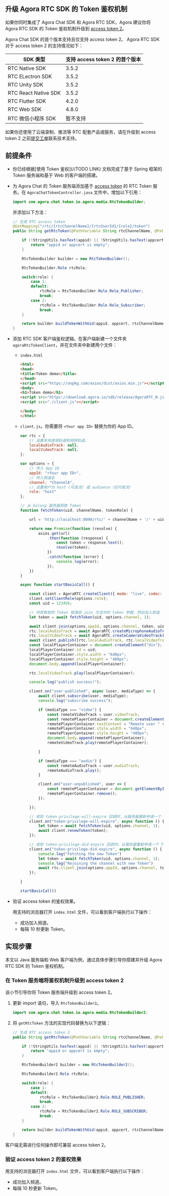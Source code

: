 ## 升级 Agora RTC SDK 的 Token 鉴权机制

如果你同时集成了 Agora Chat SDK 和 Agora RTC SDK，Agora 建议你将 Agora RTC SDK 的 Token 鉴权机制升级到 [access token 2](https://github.com/AgoraIO/Tools/blob/release/accesstoken2/DynamicKey/AgoraDynamicKey/cpp/src/AccessToken2.h)。

Agora Chat SDK 的首个版本支持且仅支持 access token 2。
Agora RTC SDK 对于 access token 2 的支持情况如下：

| SDK 类型             | 支持 access token 2 的首个版本 |
|----------------------|--------------------------------|
| RTC Native SDK       | 3.5.2                          |
| RTC ELectron SDK     | 3.5.2                          |
| RTC Unity SDK        | 3.5.2                          |
| RTC React Native SDK | 3.5.2                          |
| RTC Flutter SDK      | 4.2.0                          |
| RTC Web SDK          | 4.8.0                          |
| RTC 微信小程序 SDK    | 暂不支持                        |

<div class="alert note">如果你还使用了云端录制、推流等 RTC 配套产品或服务，请在升级到 access token 2 之前<a href="https://agora-ticket.agora.io/">提交工单</a>联系技术支持。</div>


## 前提条件

- 你已经根据[使用 Token 鉴权](//TODO LINK) 文档完成了基于 Spring 框架的 Token 服务端和基于 Web 的客户端的搭建。
- 为 Agora Chat 的 Token 服务端添加基于 [access token](https://github.com/AgoraIO/Tools/blob/master/DynamicKey/AgoraDynamicKey/cpp/src/AccessToken.h) 的 RTC Token 服务。在 `AgoraChatTokenController.java` 文件中，增加以下引用：

    ```java
    import com.agora.chat.token.io.agora.media.RtcTokenBuilder;
    ```

    并添加以下方法：

    ```java
    // 生成 RTC access token
    @GetMapping("/rtc/{rtcChannelName}/{rtcUserId}/{role}/token")
    public String getRtcToken(@PathVariable String rtcChannelName, @PathVariable int rtcUserId, @PathVariable int role) {

        if (!StringUtils.hasText(appid) || !StringUtils.hasText(appcert)) {
            return "appid or appcert is empty";
        }

        RtcTokenBuilder builder = new RtcTokenBuilder();

        RtcTokenBuilder.Role rtcRole;

        switch(role) {
            case 1:
            default:
                rtcRole = RtcTokenBuilder.Role.Role_Publisher;
                break;
            case 2:
                rtcRole = RtcTokenBuilder.Role.Role_Subscriber;
                break;
        }

        return builder.buildTokenWithUid(appid, appcert, rtcChannelName, rtcUserId, rtcRole, expire);
    }
    ```

- 添加 RTC SDK 客户端鉴权逻辑。在客户端新建一个文件夹 `agoraRtcTokenClient`，并在文件夹中新建两个文件：

  - `index.html`

    ```html
    <html>
    <head>
    <title>Token demo</title>
    </head>
    <script src="https://unpkg.com/axios/dist/axios.min.js"></script>
    <body>
    <h1>Token demo</h1>
    <script src="https://download.agora.io/sdk/release/AgoraRTC_N.js"></script>
    <script src="./client.js"></script>

    </body>
    </html>
    ```

  - `client.js`。你需要将 `<Your app ID>` 替换为你的 App ID。

    ```js
    var rtc = {
        // 设置本地音频轨道和视频轨道。
        localAudioTrack: null,
        localVideoTrack: null,
    };

    var options = {
        // 传入 App ID
        appId: "<Your app ID>",
        // 传入频道名
        channel: "ChannelA",
        // 设置用户为 host (可发流) 或 audience（仅可收流）
        role: "host"
    };

    // 从 Golang 服务器获取 Token
    function fetchToken(uid, channelName, tokenRole) {

        url = 'http://localhost:8090/rtc/' + channelName + '/' + uid + '/' + tokenRole + '/' + 'token'

        return new Promise(function (resolve) {
            axios.get(url)
                .then(function (response) {
                    const token = response.text();
                    resolve(token);
                })
                .catch(function (error) {
                    console.log(error);
                });
        })
    }

    async function startBasicCall() {

        const client = AgoraRTC.createClient({ mode: "live", codec: "vp8" });
        client.setClientRole(options.role);
        const uid = 123456;

        // 将获取到的 Token 赋值给 join 方法中的 token 参数，然后加入频道
        let token = await fetchToken(uid, options.channel, 1);

        await client.join(options.appId, options.channel, token, uid);
        rtc.localAudioTrack = await AgoraRTC.createMicrophoneAudioTrack();
        rtc.localVideoTrack = await AgoraRTC.createCameraVideoTrack();
        await client.publish([rtc.localAudioTrack, rtc.localVideoTrack]);
        const localPlayerContainer = document.createElement("div");
        localPlayerContainer.id = uid;
        localPlayerContainer.style.width = "640px";
        localPlayerContainer.style.height = "480px";
        document.body.append(localPlayerContainer);

        rtc.localVideoTrack.play(localPlayerContainer);

        console.log("publish success!");

        client.on("user-published", async (user, mediaType) => {
            await client.subscribe(user, mediaType);
            console.log("subscribe success");

            if (mediaType === "video") {
                const remoteVideoTrack = user.videoTrack;
                const remotePlayerContainer = document.createElement("div");
                remotePlayerContainer.textContent = "Remote user " + user.uid.toString();
                remotePlayerContainer.style.width = "640px";
                remotePlayerContainer.style.height = "480px";
                document.body.append(remotePlayerContainer);
                remoteVideoTrack.play(remotePlayerContainer);

            }

            if (mediaType === "audio") {
                const remoteAudioTrack = user.audioTrack;
                remoteAudioTrack.play();
            }

            client.on("user-unpublished", user => {
                const remotePlayerContainer = document.getElementById(user.uid);
                remotePlayerContainer.remove();
            });

        });

        // 收到 token-privilege-will-expire 回调时，从服务器重新申请一个 Token，并调用 renewToken 将新的 Token 传给 SDK
        client.on("token-privilege-will-expire", async function () {
            let token = await fetchToken(uid, options.channel, 1);
            await client.renewToken(token);
        });

        // 收到 token-privilege-did-expire 回调时，从服务器重新申请一个 Token，并调用 join 重新加入频道
        client.on("token-privilege-did-expire", async function () {
            console.log("Fetching the new Token")
            let token = await fetchToken(uid, options.channel, 1);
            console.log("Rejoining the channel with new Token")
            await rtc.client.join(options.appId, options.channel, token, uid);
        });

    }

    startBasicCall()
    ```

- 验证 access token 的鉴权效果。

    用支持的浏览器打开 `index.html` 文件，可以看到客户端执行以下操作：
    - 成功加入频道。
    - 每隔 10 秒更新 Token。

## 实现步骤

本文以 Java 服务端和 Web 客户端为例，通过具体步骤引导你搭建并升级 Agora RTC SDK 的 Token 鉴权机制。



### 在 Token 服务端将鉴权机制升级到 access token 2

该小节引导你将 Token 服务端升级到 access token 2。

1. 更新 import 语句，导入 `RtcTokenBuilder2`。

    ```java
    import com.agora.chat.token.io.agora.media.RtcTokenBuilder2;
    ```

2. 将 `getRtcToken` 方法的实现代码替换为以下逻辑：

    ```java
    // 生成 RTC access token 2
    public String getRtcToken(@PathVariable String rtcChannelName, @PathVariable int rtcUserId, @PathVariable int role) {

        if (!StringUtils.hasText(appid) || !StringUtils.hasText(appcert)) {
            return "appid or appcert is empty";
        }

        RtcTokenBuilder2 builder = new RtcTokenBuilder2();

        RtcTokenBuilder2.Role rtcRole;

        switch(role) {
            case 1:
            default:
                rtcRole = RtcTokenBuilder2.Role.ROLE_PUBLISHER;
                break;
            case 2:
                rtcRole = RtcTokenBuilder2.Role.ROLE_SUBSCRIBER;
                break;
        }

        return builder.buildTokenWithUid(appid, appcert, rtcChannelName, rtcUserId, rtcRole, expire);
    }
    ```

客户端无需进行任何操作即可兼容 access token 2。

### 验证 access token 2 的鉴权效果

用支持的浏览器打开 `index.html` 文件，可以看到客户端执行以下操作：
   - 成功加入频道。
   - 每隔 10 秒更新 Token。